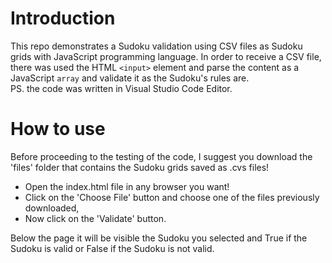 # Introduction
This repo demonstrates a Sudoku validation using CSV files as Sudoku grids with JavaScript programming language.
In order to receive a CSV file, there was used the HTML `<input>` element and parse the content as a JavaScript `array` and validate it as the Sudoku's rules are. <br />
PS. the code was written in Visual Studio Code Editor.

# How to use
Before proceeding to the testing of the code, I suggest you download the 'files' folder that contains the Sudoku grids saved as .cvs files!
- Open the index.html file in any browser you want!
- Click on the 'Choose File' button and choose one of the files previously downloaded,
- Now click on the 'Validate' button.

Below the page it will be visible the Sudoku you selected and True if the Sudoku is valid or False if the Sudoku is not valid.


